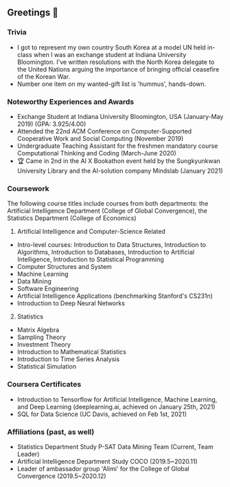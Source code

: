 ## Greetings 👋

### Trivia
* I got to represent my own country South Korea at a model UN held in-class when I was an exchange student at Indiana University Bloomington. I've written resolutions with the North Korea delegate to the United Nations arguing the importance of bringing official ceasefire of the Korean War.
* Number one item on my wanted-gift list is 'hummus', hands-down. 

### Noteworthy Experiences and Awards
* Exchange Student at Indiana University Bloomington, USA (January-May 2019) (GPA: 3.925/4.00)
* Attended the 22nd ACM Conference on Computer-Supported Cooperative Work and Social Computing (November 2019)
* Undergraduate Teaching Assistant for the freshmen mandatory course Computational Thinking and Coding (March-June 2020) 
* :trophy: Came in 2nd in the AI X Bookathon event held by the Sungkyunkwan University Library and the AI-solution company Mindslab (January 2021)
  
### Coursework
The following course titles include courses from both departments: 
the Artificial Intelligence Department (College of Global Convergence), the Statistics Department (College of Economics)

1. Artificial Intelligence and Computer-Science Related
* Intro-level courses: Introduction to Data Structures, Introduction to Algorithms, Introduction to Databases, Introduction to Artificial Intelligence, Introduction to Statistical Programming
* Computer Structures and System                
* Machine Learning                              
* Data Mining                                   
* Software Engineering
* Artificial Intelligence Applications (benchmarking Stanford's CS231n)
* Introduction to Deep Neural Networks

2. Statistics
* Matrix Algebra
* Sampling Theory
* Investment Theory
* Introduction to Mathematical Statistics
* Introduction to Time Series Analysis
* Statistical Simulation

### Coursera Certificates
* Introduction to Tensorflow for Artificial Intelligence, Machine Learning, and Deep Learning (deeplearning.ai, achieved on January 25th, 2021)
* SQL for Data Science (UC Davis, achieved on Feb 1st, 2021)

### Affiliations (past, as well)
* Statistics Department Study P-SAT Data Mining Team (Current, Team Leader)
* Artificial Intelligence Department Study COCO (2019.5~2020.11)
* Leader of ambassador group 'Alimi' for the College of Global Convergence (2019.5~2020.12)

